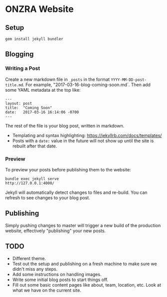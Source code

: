 # ONZRA Website

## Setup

    gem install jekyll bundler

## Blogging

### Writing a Post

Create a new markdown file in `_posts` in the format `YYYY-MM-DD-post-title.md`. For example, "2017-03-16-blog-coming-soon.md`. Then add some YAML metadata at the top like:

    ---
    layout: post
    title:  "Coming Soon"
    date:   2017-03-16 16:14:06 -0700
    ---

The rest of the file is your blog post, written in markdown.

- Templating and syntax highlighting: https://jekyllrb.com/docs/templates/
- Posts with a `date:` value in the future will not show up until the site is rebuilt after that date.

### Preview

To preview your posts before publishing them to the website:

    bundle exec jekyll serve
    http://127.0.0.1:4000/

Jekyll will automatically detect changes to files and re-build. You can refresh to see changes to your blog post.

## Publishing

Simply pushing changes to master will trigger a new build of the production website, effectively "publishing" your new posts.

## TODO

- Different theme.
- Test out the setup and publishing on a fresh machine to make sure we didn't miss any steps.
- Add some instructions on handling images.
- Write some initial blog posts to start things off.
- Fill out some basic content pages like about, team, location, etc. Look at what we have on the current site.
